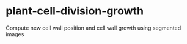 # plant-cell-division-growth
Compute new cell wall position and cell wall growth using segmented images
